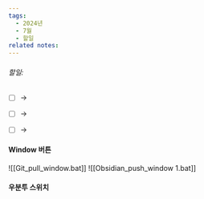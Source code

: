 ```yaml
---
tags:
  - 2024년
  - 7월
  - 할일
related notes:
---
```

###### 할일:
- [ ] ->
- [ ] ->
- [ ] ->






####  Window 버튼
![[Git_pull_window.bat]]
![[Obsidian_push_window 1.bat]]
#### 우분투 스위치
